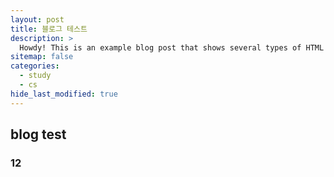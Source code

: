 ```yaml
---
layout: post
title: 블로그 테스트
description: >
  Howdy! This is an example blog post that shows several types of HTML content supported in this theme.
sitemap: false
categories:
  - study
  - cs
hide_last_modified: true
---
```


## blog test
### 12